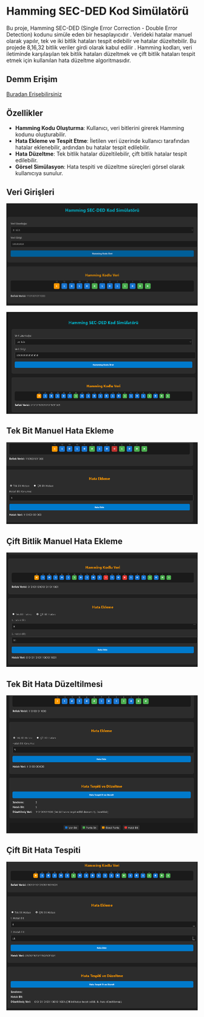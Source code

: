 # Hamming SEC-DED Kod Simülatörü

Bu proje, Hamming SEC-DED (Single Error Correction - Double Error Detection) kodunu  simüle eden bir hesaplayıcıdır . 
Verideki hatalar manuel olarak yapılır, tek ve iki bitlik  hataları tespit edebilir ve  hatalar  düzeltebilir.
Bu projede 8,16,32 bitlik veriler girdi olarak kabul edilir . 
Hamming kodları, veri iletiminde karşılaşılan tek bitlik hataları düzeltmek ve çift bitlik hataları tespit etmek için kullanılan  hata düzeltme algoritmasıdır.

## Demm Erişim 
   [Buradan Erişebilirsiniz](https://miracbygl.github.io/hamming-code-simulator/)



## Özellikler

- **Hamming Kodu Oluşturma**: Kullanıcı, veri bitlerini girerek Hamming kodunu oluşturabilir.
- **Hata Ekleme ve Tespit Etme**: İletilen veri üzerinde kullanıcı tarafından hatalar eklenebilir, ardından bu hatalar tespit edilebilir.
- **Hata Düzeltme**: Tek bitlik hatalar düzeltilebilir, çift bitlik hatalar tespit edilebilir.
- **Görsel Simülasyon**: Hata tespiti ve düzeltme süreçleri görsel olarak kullanıcıya sunulur.

##  Veri Girişleri

![Resim Açıklaması](img/img1.png)



![Resim Açıklaması](img/img11.png)



## Tek Bit Manuel Hata Ekleme

![Resim Açıklaması](img/img2.png)


## Çift Bitlik Manuel Hata Ekleme

![Resim Açıklaması](img/img12.png)

## Tek Bit Hata Düzeltilmesi

![Resim Açıklaması](img/img3.png)

## Çift Bit Hata Tespiti

![Resim Açıklaması](img/img13.png)





